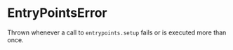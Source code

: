 
<a name="entrypointserror" id="entrypointserror"></a>

# EntryPointsError
Thrown whenever a call to `entrypoints.setup` fails or is executed more than once.


  